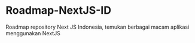 # Roadmap-NextJS-ID
Roadmap repository Next JS Indonesia, temukan berbagai macam aplikasi menggunakan NextJS
